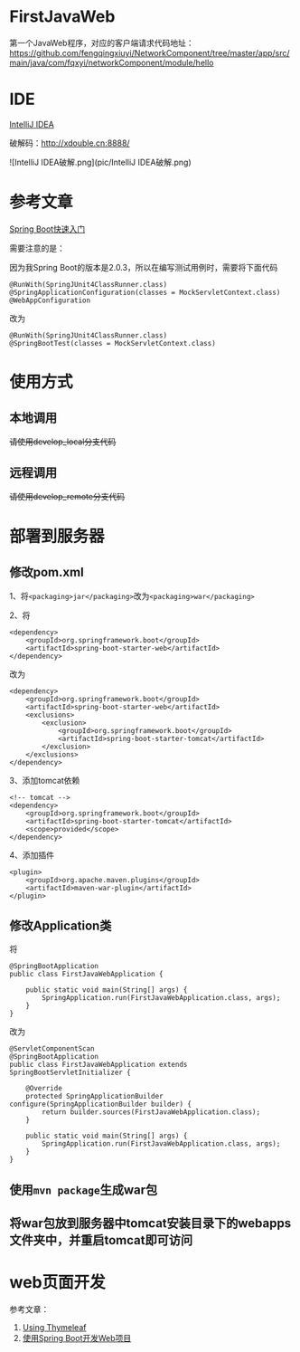 # FirstJavaWeb

第一个JavaWeb程序，对应的客户端请求代码地址：<https://github.com/fengqingxiuyi/NetworkComponent/tree/master/app/src/main/java/com/fqxyi/networkComponent/module/hello>

# IDE

[IntelliJ IDEA](https://download.jetbrains.8686c.com/idea/ideaIU-2018.1.6.exe)

破解码：http://xdouble.cn:8888/

![IntelliJ IDEA破解.png](pic/IntelliJ IDEA破解.png)

# 参考文章

[Spring Boot快速入门](http://blog.didispace.com/spring-boot-learning-1/)

需要注意的是：

因为我Spring Boot的版本是2.0.3，所以在编写测试用例时，需要将下面代码

```
@RunWith(SpringJUnit4ClassRunner.class)
@SpringApplicationConfiguration(classes = MockServletContext.class)
@WebAppConfiguration
```

改为

```
@RunWith(SpringJUnit4ClassRunner.class)
@SpringBootTest(classes = MockServletContext.class)
```

# 使用方式

## 本地调用

~~请使用develop_local分支代码~~

## 远程调用

~~请使用develop_remote分支代码~~

# 部署到服务器

## 修改pom.xml

1、将`<packaging>jar</packaging>`改为`<packaging>war</packaging>`

2、将

```
<dependency>
    <groupId>org.springframework.boot</groupId>
    <artifactId>spring-boot-starter-web</artifactId>
</dependency>
```

改为

```
<dependency>
    <groupId>org.springframework.boot</groupId>
    <artifactId>spring-boot-starter-web</artifactId>
    <exclusions>
        <exclusion>
            <groupId>org.springframework.boot</groupId>
            <artifactId>spring-boot-starter-tomcat</artifactId>
        </exclusion>
    </exclusions>
</dependency>
```

3、添加tomcat依赖
  
```
<!-- tomcat -->
<dependency>
    <groupId>org.springframework.boot</groupId>
    <artifactId>spring-boot-starter-tomcat</artifactId>
    <scope>provided</scope>
</dependency>
```

4、添加插件

```
<plugin>
    <groupId>org.apache.maven.plugins</groupId>
    <artifactId>maven-war-plugin</artifactId>
</plugin>
```

## 修改Application类

将

```
@SpringBootApplication
public class FirstJavaWebApplication {

	public static void main(String[] args) {
		SpringApplication.run(FirstJavaWebApplication.class, args);
	}
}
```

改为

```
@ServletComponentScan
@SpringBootApplication
public class FirstJavaWebApplication extends SpringBootServletInitializer {

	@Override
	protected SpringApplicationBuilder configure(SpringApplicationBuilder builder) {
		return builder.sources(FirstJavaWebApplication.class);
	}

	public static void main(String[] args) {
		SpringApplication.run(FirstJavaWebApplication.class, args);
	}
}
```

## 使用`mvn package`生成war包

## 将war包放到服务器中tomcat安装目录下的webapps文件夹中，并重启tomcat即可访问

# web页面开发

参考文章：

1. [Using Thymeleaf](https://www.thymeleaf.org/doc/tutorials/3.0/usingthymeleaf.html)
2. [使用Spring Boot开发Web项目](https://blog.csdn.net/u012702547/article/details/53784992)